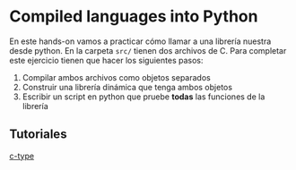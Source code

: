 # Compiled languages into Python

En este hands-on vamos a practicar cómo llamar a una librería
nuestra desde python. En la carpeta `src/` tienen dos archivos de C.
Para completar este ejercicio tienen que hacer los siguientes pasos:

1. Compilar ambos archivos como objetos separados
2. Construir una librería dinámica que tenga ambos objetos
3. Escribir un script en python que pruebe **todas** las funciones
de la librería

## Tutoriales

[c-type](http://starship.python.net/crew/theller/ctypes/tutorial.html)
